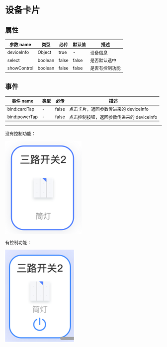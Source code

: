 # 设备卡片

## 属性

| 参数 name   | 类型    | 必传  | 默认值 | 描述           |
| ----------- | ------- | ----- | ------ | -------------- |
| deviceInfo  | Object  | true  | -      | 设备信息       |
| select      | boolean | false | false  | 是否默认选中   |
| showControl | boolean | false | false  | 是否有控制功能 |

## 事件

| 事件 name     | 类型 | 必传  | 描述                                      |
| ------------- | ---- | ----- | ----------------------------------------- |
| bind:cardTap  | -    | false | 点击卡片，返回参数传进来的 deviceInfo     |
| bind:powerTap | -    | false | 点击控制按钮，返回参数传进来的 deviceInfo |

---

没有控制功能：

![no-control](../assets/device-card-no-control.png)

有控制功能：

![control](../assets/device-card-control.png)

